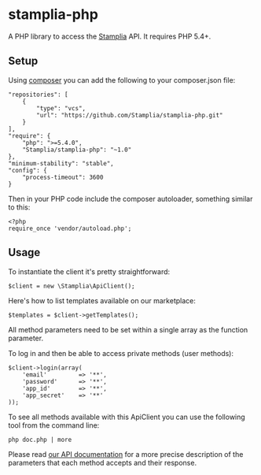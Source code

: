 stamplia-php
============

A PHP library to access the [Stamplia](https://stamplia.com) API. It requires PHP 5.4+.


Setup
-----

Using [composer](https://getcomposer.org) you can add the following to your composer.json file:

    "repositories": [
        {
            "type": "vcs",
            "url": "https://github.com/Stamplia/stamplia-php.git"
        }
    ],
    "require": {
        "php": ">=5.4.0",
        "Stamplia/stamplia-php": "~1.0"
    },
    "minimum-stability": "stable",
    "config": {
        "process-timeout": 3600
    }

Then in your PHP code include the composer autoloader, something similar to this:

    <?php
    require_once 'vendor/autoload.php';

Usage
-----

To instantiate the client it's pretty straightforward:

    $client = new \Stamplia\ApiClient();

Here's how to list templates available on our marketplace:

    $templates = $client->getTemplates();

All method parameters need to be set within a single array as the function parameter.

To log in and then be able to access private methods (user methods):
    
    $client->login(array(
        'email'         => '**',
        'password'      => '**',
        'app_id'        => '**',
        'app_secret'    => '**'
    ));

To see all methods available with this ApiClient you can use the following tool from the command line:

    php doc.php | more


Please read [our API documentation](http://doc-beta.stamplia.com/documentation/getting_started/) for a more precise description of the parameters 
that each method accepts and their response.
